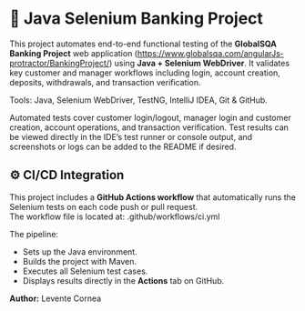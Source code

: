 # 🏦 Java Selenium Banking Project

This project automates end-to-end functional testing of the **GlobalSQA Banking Project** web application (https://www.globalsqa.com/angularJs-protractor/BankingProject/) using **Java + Selenium WebDriver**. It validates key customer and manager workflows including login, account creation, deposits, withdrawals, and transaction verification.  

Tools: Java, Selenium WebDriver, TestNG, IntelliJ IDEA, Git & GitHub.  

Automated tests cover customer login/logout, manager login and customer creation, account operations, and transaction verification. Test results can be viewed directly in the IDE’s test runner or console output, and screenshots or logs can be added to the README if desired.  

## ⚙️ CI/CD Integration

This project includes a **GitHub Actions workflow** that automatically runs the Selenium tests on each code push or pull request.  
The workflow file is located at:
.github/workflows/ci.yml


The pipeline:
- Sets up the Java environment.
- Builds the project with Maven.
- Executes all Selenium test cases.
- Displays results directly in the **Actions** tab on GitHub.


**Author:** Levente Cornea
